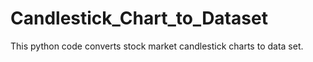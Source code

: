 # Candlestick_Chart_to_Dataset
This python code converts stock market candlestick charts to data set.

